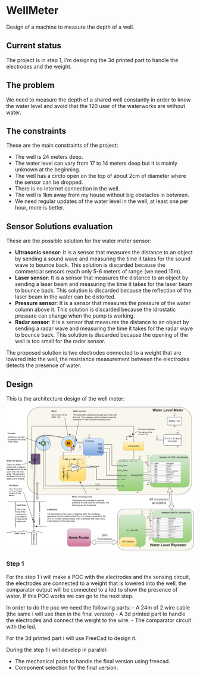 # WellMeter
Design of a machine to measure the depth of a well.

## Current status
The project is in step 1, i'm designing the 3d printed part to handle the electrodes and the weight.

## The problem
We need to measure the depth of a shared well constantly in order to know the water level and avoid that the 120 user of the waterworks are without water.

## The constraints
These are the main constraints of the project:

- The well is 24 meters deep.
- The water level can vary from 17 to 14 meters deep but it is mainly unknown at the beginning.
- The well has a circlo open on the top of about 2cm of diameter where the sensor can be dropped.
- There is no internet connection in the well.
- The well is 1km away from my house without big obstacles in between.
- We need regular updates of the water level in the well, at least one per hour, more is better.

## Sensor Solutions evaluation
These are the possible solution for the water meter sensor:

- **Ultrasonic sensor**: It is a sensor that measures the distance to an object by sending a sound wave and measuring the time it takes for the sound wave to bounce back. This solution is discarded because the commercial sensors reach only 5-6 meters of range (we need 15m).
- **Laser sensor**: It is a sensor that measures the distance to an object by sending a laser beam and measuring the time it takes for the laser beam to bounce back. This solution is discarded because the reflection of the laser beam in the water can be distorted.
- **Pressure sensor**: It is a sensor that measures the pressure of the water column above it. This solution is discarded because the idrostatic pressure can change when the pump is working.
- **Radar sensor**: It is a sensor that measures the distance to an object by sending a radar wave and measuring the time it takes for the radar wave to bounce back. This solution is discarded because the opening of the well is too small for the radar sensor.

The proposed solution is two electrodes connected to a weight that are lowered into the well, the resistance measurement between the electrodes detects the presence of water.

## Design
This is the architecture design of the well meter:

![WellMeter](docs/images/WaterLevelSense.png)

### Step 1
For the step 1 i will make a POC with the electrodes and the sensing circuit, the electrodes are connected to a weight that is lowered into the well, the comparator output will be connected to a led to show the presence of water. If this POC works we can go to the next step.

In order to do the poc we need the following parts:
    - A 24m of 2 wire cable (the same i will use then in the final version)
    - A 3d printed part to handle the electrodes and connect the weight to the wire.
    - The comparator circuit with the led.

For the 3d printed part i will use FreeCad to design it.

During the step 1 i will develop in parallel:

- The mechanical parts to handle the final version using freecad.
- Component selection for the final version.
